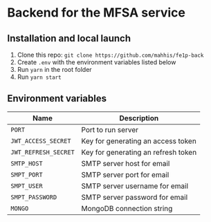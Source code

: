 # Backend for the MFSA service

## Installation and local launch

1. Clone this repo: `git clone https://github.com/mahhis/fe1p-back`
2. Create `.env` with the environment variables listed below
3. Run `yarn` in the root folder
4. Run `yarn start`

## Environment variables

| Name                 | Description                              |
| -------------------- | ---------------------------------------- |
| `PORT`               | Port to run server                       |
| `JWT_ACCESS_SECRET`  | Key for generating an access token       |
| `JWT_REFRESH_SECRET` | Key for generating an refresh token      |
| `SMTP_HOST`          | SMTP server host for email               |
| `SMPT_PORT`          | SMTP server port for email               |
| `SMPT_USER`          | SMTP server username for email           |
| `SMPT_PASSWORD`      | SMTP server password for email           |
| `MONGO`              | MongoDB connection string                |

